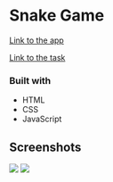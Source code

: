 # Snake Game

[Link to the app](https://kat2709.github.io/snake-game/snake-game)

[Link to the task](https://github.com/rolling-scopes-school/tasks/blob/master/tasks/js30%23/js30-9.md)

### Built with

- HTML
- CSS
- JavaScript

## Screenshots

![](.snake-game/assets/snake-dekstop.PNG)
![](.snake-game/assets/snake-mobile.PNG)
